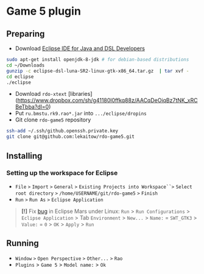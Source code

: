 # Game 5 plugin
## Preparing
 * Download [Eclipse IDE for Java and DSL Developers](http://www.eclipse.org/downloads/packages/eclipse-ide-java-and-dsl-developers/lunasr2)
```bash
sudo apt-get install openjdk-8-jdk # for debian-based distributions
cd ~/Downloads
gunzip -c eclipse-dsl-luna-SR2-linux-gtk-x86_64.tar.gz  | tar xvf -
cd eclipse
./eclipse
```
 * Download `rdo-xtext` [libraries] (https://www.dropbox.com/sh/g41180l0ffkq88z/AACqDeOiqBz7tNK_xRCBeTbba?dl=0)
 * Put `ru.bmstu.rk9.rao*.jar` into `.../eclipse/dropins`
 * Git clone `rdo-game5` repository
```bash
ssh-add ~/.ssh/github.openssh.private.key
git clone git@github.com:lekaitow/rdo-game5.git
```
## Installing  
### Setting up the workspace for Eclipse
* `File` `>` `Import` `>` `General` `>` `Existing Projects into Workspace``>` `Select root directory` `>` `/home/USERNAME/git/rdo-game5` `>` `Finish`
* `Run` `>` `Run As` `>` `Eclipse Application`

>**[!]** Fix [bug](https://bugs.eclipse.org/bugs/show_bug.cgi?id=463733) in Eclipse Mars under Linux:
`Run` > `Run Configurations` > `Eclipse Application` > Tab `Environment` > `New...` >
`Name:` = ` SWT_GTK3 ` > `Value:` = `0` > `OK` > `Apply` > `Run`

## Running  
* `Window` `>` `Open Perspective` `>` `Other...` `>` `Rao`
* `Plugins` > `Game 5` > `Model name:` > `Ok`
